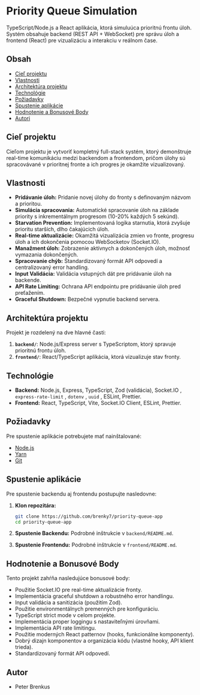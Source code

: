 # Priority Queue Simulation

TypeScript/Node.js a React aplikácia, ktorá simuluúca prioritnú frontu úloh.
Systém obsahuje backend (REST API + WebSocket) pre správu úloh a frontend (React) pre vizualizáciu a interakciu v reálnom čase.

## Obsah

- [Cieľ projektu](#cieľ-projektu)
- [Vlastnosti](#vlastnosti)
- [Architektúra projektu](#architektúra-projektu)
- [Technológie](#technológie)
- [Požiadavky](#požiadavky)
- [Spustenie aplikácie](#spustenie-aplikácie)
- [Hodnotenie a Bonusové Body](#hodnotenie-a-bonusové-body)
- [Autori](#autori)

## Cieľ projektu

Cieľom projektu je vytvoriť kompletný full-stack systém, ktorý demonštruje real-time komunikáciu medzi backendom a frontendom, pričom úlohy sú spracovávané v prioritnej fronte a ich progres je okamžite vizualizovaný.

## Vlastnosti

- **Pridávanie úloh:** Pridanie novej úlohy do fronty s definovaným názvom a prioritou.
- **Simulácia spracovania:** Automatické spracovanie úloh na základe priority s inkrementálnym progresom (10-20% každých 5 sekúnd).
- **Starvation Prevention:** Implementovaná logika starnutia, ktorá zvyšuje prioritu starších, dlho čakajúcich úloh.
- **Real-time aktualizácie:** Okamžitá vizualizácia zmien vo fronte, progresu úloh a ich dokončenia pomocou WebSocketov (Socket.IO).
- **Manažment úloh:** Zobrazenie aktívnych a dokončených úloh, možnosť vymazania dokončených.
- **Spracovanie chýb:** Štandardizovaný formát API odpovedí a centralizovaný error handling.
- **Input Validácia:** Validácia vstupných dát pre pridávanie úloh na backende.
- **API Rate Limiting:** Ochrana API endpointu pre pridávanie úloh pred preťažením.
- **Graceful Shutdown:** Bezpečné vypnutie backend servera.

## Architektúra projektu

Projekt je rozdelený na dve hlavné časti:

1. **`backend/`**: Node.js/Express server s TypeScriptom, ktorý spravuje prioritnú frontu úloh.
2. **`frontend/`**: React/TypeScript aplikácia, ktorá vizualizuje stav fronty.

## Technológie

- **Backend:** Node.js, Express, TypeScript, Zod (validácia), Socket.IO , `express-rate-limit` , `dotenv` , `uuid` , ESLint, Prettier.
- **Frontend:** React, TypeScript, Vite, Socket.IO Client, ESLint, Prettier.

## Požiadavky

Pre spustenie aplikácie potrebujete mať nainštalované:

- [Node.js](https://nodejs.org/)
- [Yarn](https://yarnpkg.com/)
- [Git](https://git-scm.com/)

## Spustenie aplikácie

Pre spustenie backendu aj frontendu postupujte nasledovne:

1. **Klon repozitára:**

   ```bash
   git clone https://github.com/brenky7/priority-queue-app
   cd priority-queue-app
   ```

2. **Spustenie Backendu:**
   Podrobné inštrukcie v `backend/README.md`.
3. **Spustenie Frontendu:**
   Podrobné inštrukcie v `frontend/README.md`.

## Hodnotenie a Bonusové Body

Tento projekt zahŕňa nasledujúce bonusové body:

- Použitie Socket.IO pre real-time aktualizácie fronty.
- Implementácia graceful shutdown a robustného error handlingu.
- Input validácia a sanitizácia (použitím Zod).
- Použitie environmentálnych premenných pre konfiguráciu.
- TypeScript strict mode v celom projekte.
- Implementácia proper loggingu s nastaviteľnými úrovňami.
- Implementácia API rate limitingu.
- Použitie moderných React patternov (hooks, funkcionálne komponenty).
- Dobrý dizajn komponentov a organizácia kódu (vlastné hooky, API klient trieda).
- Standardizovaný formát API odpovedí.

## Autor

- Peter Brenkus
